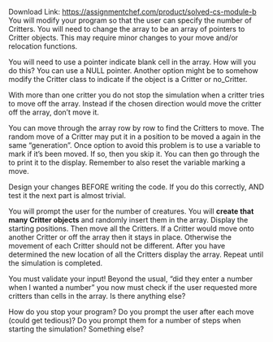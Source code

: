 Download Link: https://assignmentchef.com/product/solved-cs-module-b
<br>
You will modify your program so that the user can specify the number of Critters.  You will need to change the array to be an array of pointers to Critter objects.  This may require minor changes to your move and/or relocation functions.




You will need to use a pointer indicate blank cell in the array.  How will you do this?  You can use a NULL pointer.  Another option might be to somehow modify the Critter class to indicate if the object is a Critter or no_Critter.




With more than one critter you do not stop the simulation when a critter tries to move off the array.  Instead if the chosen direction would move the critter off the array, don’t move it.




You can move through the array row by row to find the Critters to move.  The random move of a Critter may put it in a position to be moved a again in the same “generation”.  Once option to avoid this problem is to use a variable to mark if it’s been moved.  If so, then you skip it.  You can then go through the to print it to the display.  Remember to also reset the variable marking a move.




Design your changes BEFORE writing the code.  If you do this correctly, AND test it the next part is almost trivial.




You will prompt the user for the number of creatures.  You will <strong>create that many Critter objects</strong> and randomly insert them in the array.  Display the starting positions.  Then move all the Critters.  If a Critter would move onto another Critter or off the array then it stays in place. Otherwise the movement of each Critter should not be different.  After you have determined the new location of all the Critters display the array.  Repeat until the simulation is completed.




You must validate your input!  Beyond the usual, “did they enter a number when I wanted a number” you now must check if the user requested more critters than cells in the array.  Is there anything else?




How do you stop your program?  Do you prompt the user after each move (could get tedious)?  Do you prompt them for a number of steps when starting the simulation?  Something else?